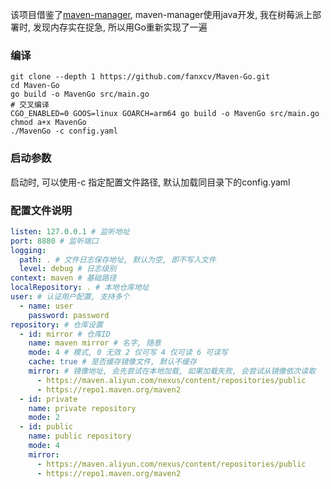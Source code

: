 该项目借鉴了[maven-manager](https://gitee.com/zlbroot/maven-manager), maven-manager使用java开发, 我在树莓派上部署时, 发现内存实在捉急, 所以用Go重新实现了一遍
### 编译
```shell
git clone --depth 1 https://github.com/fanxcv/Maven-Go.git
cd Maven-Go
go build -o MavenGo src/main.go
# 交叉编译
CGO_ENABLED=0 GOOS=linux GOARCH=arm64 go build -o MavenGo src/main.go
chmod a+x MavenGo
./MavenGo -c config.yaml
```
### 启动参数
启动时, 可以使用-c 指定配置文件路径, 默认加载同目录下的config.yaml
### 配置文件说明
```yaml
listen: 127.0.0.1 # 监听地址
port: 8880 # 监听端口
logging:
  path: . # 文件日志保存地址, 默认为空, 即不写入文件
  level: debug # 日志级别
context: maven # 基础路径
localRepository: . # 本地仓库地址
user: # 认证用户配置, 支持多个
  - name: user
    password: password
repository: # 仓库设置
  - id: mirror # 仓库ID
    name: maven mirror # 名字, 随意
    mode: 4 # 模式, 0 无效 2 仅可写 4 仅可读 6 可读写
    cache: true # 是否缓存镜像文件, 默认不缓存
    mirror: # 镜像地址, 会先尝试在本地加载, 如果加载失败, 会尝试从镜像依次读取
      - https://maven.aliyun.com/nexus/content/repositories/public
      - https://repo1.maven.org/maven2
  - id: private
    name: private repository
    mode: 2
  - id: public
    name: public repository
    mode: 4
    mirror:
      - https://maven.aliyun.com/nexus/content/repositories/public
      - https://repo1.maven.org/maven2
```